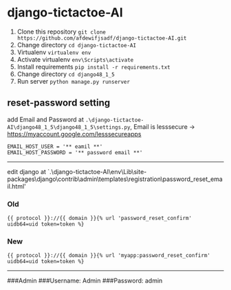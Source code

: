 # django-tictactoe-AI
1. Clone this repository `git clone https://github.com/afdewifjsadf/django-tictactoe-AI.git`
2. Change directory `cd django-tictactoe-AI`
3. Virtualenv `virtualenv env` 
4. Activate virtualenv `env\Scripts\activate`
5. Install requirements `pip install -r requirements.txt`
6. Change directory `cd django48_1_5`
8. Run server `python manage.py runserver`

## reset-password setting
add Email and Password at `.\django-tictactoe-AI\django48_1_5\django48_1_5\settings.py`,
Email is lesssecure -> https://myaccount.google.com/lesssecureapps
```
EMAIL_HOST_USER = '** eamil **'
EMAIL_HOST_PASSWORD = '** password email **'
```
---
edit django at `.\django-tictactoe-AI\env\Lib\site-packages\django\contrib\admin\templates\registration\password_reset_email.html'
### Old
```
{{ protocol }}://{{ domain }}{% url 'password_reset_confirm' uidb64=uid token=token %}
```
### New
```
{{ protocol }}://{{ domain }}{% url 'myapp:password_reset_confirm' uidb64=uid token=token %}
```
---
###Admin
###Username: Admin
###Password: admin
